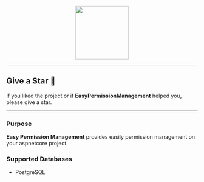 <p align="center">
  <img src="https://user-images.githubusercontent.com/47147484/136712257-bf88799b-f3e8-4102-bf77-91bdf6a9f5b6.png" style="max-width:100%;" height="140" />
</p>

***

## Give a Star 🌟
If you liked the project or if **EasyPermissionManagement** helped you, please give a star.

***

### Purpose
**Easy Permission Management** provides easily permission management on your aspnetcore project.

### Supported Databases
- PostgreSQL
